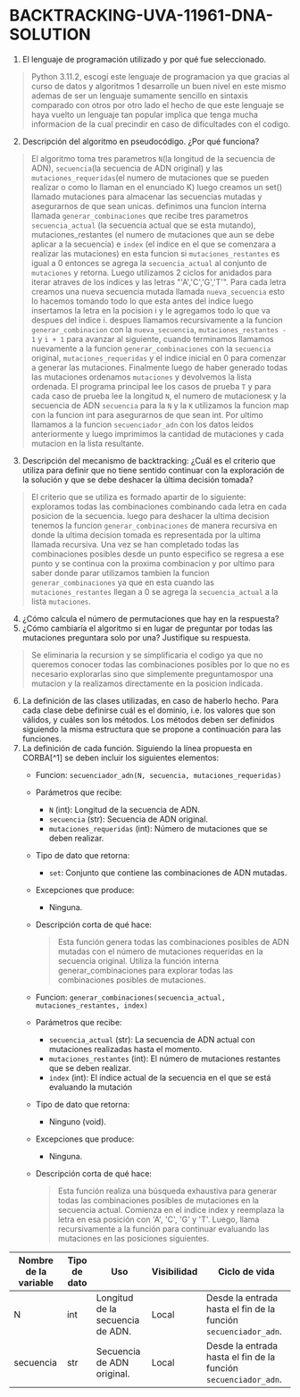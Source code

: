 # BACKTRACKING-UVA-11961-DNA-SOLUTION

1. El lenguaje de programación utilizado y por qué fue seleccionado.

>Python 3.11.2, escogí este lenguaje de programacion ya que gracias al curso de datos y algoritmos 1 desarrolle un buen nivel en este mismo ademas de ser un lenguaje sumamente sencillo en sintaxis comparado con otros por otro lado el hecho de que este lenguaje se haya vuelto un lenguaje tan popular implica que tenga mucha informacion de la cual precindir en caso de dificultades con el codigo.

2. Descripción del algoritmo en pseudocódigo. ¿Por qué funciona?

>El algoritmo toma tres parametros `N`(la longitud de la secuencia de ADN), `secuencia`(la secuencia de ADN original) y las `mutaciones_requeridas`(el numero de mutaciones que se pueden realizar o como lo llaman en el enunciado K) luego creamos un set() llamado mutaciones para almacenar las secuencias mutadas y asegurarnos de que sean unicas.
>definimos una funcion interna llamada `generar_combinaciones` que recibe tres parametros `secuencia_actual` (la secuencia actual que se esta mutando), mutaciones_restantes (el numero de mutaciones que aun se debe aplicar a la secuencia) e `index` (el indice en el que se comenzara a realizar las mutaciones) en esta funcion si `mutaciones_restantes` es igual a 0 entonces se agrega la `secuencia_actual` al conjunto de `mutaciones` y retorna. Luego utilizamos 2 ciclos for anidados para iterar atraves de los indices y las letras "'A','C','G','T'". Para cada letra creamos una nueva secuencia mutada llamada `nueva_secuencia` esto lo hacemos tomando todo lo que esta antes del indice luego insertamos la letra en la pocision i y le agregamos todo lo que va despues del indice i. despues llamamos recursivamente a la funcion `generar_combinacion` con la `nueva_secuencia`, `mutaciones_restantes - 1` y `i + 1` para avanzar al siguiente, cuando terminamos llamamos nuevamente a la funcion `generar_combinaciones` con la `secuencia` original, `mutaciones_requeridas` y el indice inicial en 0 para comenzar a generar las mutaciones. Finalmente luego de haber generado todas las mutaciones ordenamos `mutaciones` y devolvemos la lista ordenada.
>El programa principal lee los casos de prueba `T` y para cada caso de prueba lee la longitud `N`, el numero de mutaciones`K` y la secuencia de ADN `secuencia` para la `N` y la `K` utilizamos la funcion map con la funcion int para asegurarnos de que sean int. Por ultimo llamamos a la funcion `secuenciador_adn` con los datos leidos anteriormente y luego imprimimos la cantidad de mutaciones y cada mutacion en la lista resultante.

3. Descripción del mecanismo de backtracking: ¿Cuál es el criterio que utiliza para definir que no tiene sentido continuar con la exploración de la solución y que se debe deshacer la última decisión tomada?

>El criterio que se utiliza es formado apartir de lo siguiente: exploramos todas las combinaciones combinando cada letra  en cada posicion de la secuencia. luego para deshacer la ultima decision tenemos la funcion `generar_combinaciones` de manera recursiva en donde la ultima decision tomada es representada por la ultima llamada recursiva. Una vez se han completado todas las combinaciones posibles desde un punto especifico se regresa a ese punto y se continua con la proxima combinacion y por ultimo para saber donde parar utilizamos tambien la funcion `generar_combinaciones` ya que en esta cuando las `mutaciones_restantes` llegan a 0 se agrega la `secuencia_actual` a la lista `mutaciones`.

4. ¿Cómo calcula el número de permutaciones que hay en la respuesta?
5. ¿Cómo cambiaría el algoritmo si en lugar de preguntar por todas las mutaciones preguntara solo por una? Justifique su respuesta.

>Se eliminaria la recursion y se simplificaria el codigo ya que no queremos conocer todas las combinaciones posibles por lo que no es necesario explorarlas sino que simplemente preguntamospor una mutacion y la realizamos directamente en la posicion indicada.

6. La definición de las clases utilizadas, en caso de haberlo hecho. Para cada clase debe definirse cuál es el dominio, i.e. los valores que son válidos, y cuáles son los métodos. Los métodos deben ser definidos siguiendo la misma estructura que se propone a continuación para las funciones.
7. La definición de cada función. Siguiendo la línea propuesta en CORBA[^1] se deben incluir los siguientes elementos:
    * Funcion: `secuenciador_adn(N, secuencia, mutaciones_requeridas)`
    * Parámetros que recibe:
        * `N` (int): Longitud de la secuencia de ADN.
        * `secuencia` (str): Secuencia de ADN original.
        * `mutaciones_requeridas` (int): Número de mutaciones que se deben realizar.
    * Tipo de dato que retorna:
        * `set`: Conjunto que contiene las combinaciones de ADN mutadas.
    * Excepciones que produce:
        * Ninguna.
    * Descripción corta de qué hace:
        >Esta función genera todas las combinaciones posibles de ADN mutadas con el número de mutaciones requeridas en la secuencia original. Utiliza la función interna generar_combinaciones para explorar todas las combinaciones posibles de mutaciones.


    * Funcion: `generar_combinaciones(secuencia_actual, mutaciones_restantes, index)`
    * Parámetros que recibe:
        * `secuencia_actual` (str): La secuencia de ADN actual con mutaciones realizadas hasta el momento.
        * `mutaciones_restantes` (int): El número de mutaciones restantes que se deben realizar.
        * `index` (int): El índice actual de la secuencia en el que se está evaluando la mutación
    * Tipo de dato que retorna:
        * Ninguno (void).
    * Excepciones que produce:
        * Ninguna.
    * Descripción corta de qué hace:
        >Esta función realiza una búsqueda exhaustiva para generar todas las combinaciones posibles de mutaciones en la secuencia actual. Comienza en el índice index y reemplaza la letra en esa posición con 'A', 'C', 'G' y 'T'. Luego, llama recursivamente a la función para continuar evaluando las mutaciones en las posiciones siguientes.


| Nombre de la variable | Tipo de dato | Uso | Visibilidad | Ciclo de vida |
|-----------------------|--------------|-----|-------------|---------------|
| N                     | int          | Longitud de la secuencia de ADN. | Local | Desde la entrada hasta el fin de la función `secuenciador_adn`. |
| secuencia             | str          | Secuencia de ADN original. | Local | Desde la entrada hasta el fin de la función `secuenciador_adn`. |
